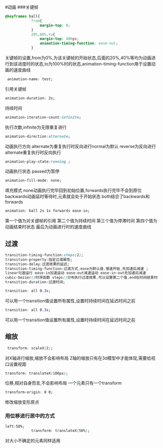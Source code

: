 #动画
###关键帧
```css
@keyframes ball{
            from{
                margin-top: 0;
            }
            20%,60%,to{
                margin-top: 400px;
                animation-timing-function: ease-out;
            }
```
关键帧的设置,from为0%,为该关键帧的开始状态,后面的20%,40%等均为动画进行到该进度时的状态,to为100%时的状态,animation-timing-function用于设置动画的速度曲线
```css
 animation-name: test;
 ```
 引用关键帧
 ```css
 animation-duration: 2s;
 ```
 持续时间
 ```css
 animation-iteration-count:infinite;
 ```
 执行次数,infinite为无限重复进行
 ```css
 animation-direction:alternate;
 ```
 动画执行方向
 alternate为重复执行时反向进行normal为默认
 reverse为反向进行
 alternate重复执行时反向执行
```css
animation-play-state:running ;
```
动画执行状态
paused为暂停
```css
animation-fill-mode: none;
```
填充模式
none动画执行完毕回到初始位置,forwards执行完毕不会到原位
backwards动画延时等待时,元素就会处于开始状态
both结合了backwards和forwards
```css
animation: ball 2s 1s forwards ease-in;
```
第一个值为对关键帧的引用
第二个值为持续时间
第三个值为停滞时间
第四个值为动画结束时状态
最后为动画进行时的速度曲线
<h2>过渡</h2>

```css
transition-timing-function:steps(2);
transition-property:指定过渡属性;
transition-delay:过渡效果的延迟;
transition-timing-function:过渡方式,ease为默认值,慢速开始,先加速后减速 ;
linear匀速运行 ease-in加速运动 ease-out减速运动 ease-in-out先加速后减速
cubic-bezier()时序函数 steps()分布执行过渡效果,可以设置第二个值,end在时间结束时执行,start反之
transition-duration:过渡时间;
```
```css
transition: all 0.3s;
```
可以用一个transition值设置所有属性,设置时持续时间在延迟时间之前
```css
transition: all 0.3s;
```
可以用一个transition值设置所有属性,设置时持续时间在延迟时间之前
<h2>缩放</h2>

```css
 transform: scaleX(2);
 ```
 对X轴进行缩放,缩放不会影响布局
 Z轴的缩放只有在3d模型中才能体现,需要给视口设置视距
 ```css
transform: translateX(100px);
```
位移,相对自身而言,不会影响布局
一个元素只有一个transform
 ```css
 transform-origin: 0 0;
 ```
 修改缩放变形原点
<h3>用位移进行居中的方式</h3>

```css
left:50%;
            transform: translateX(50%);
```
对大小不确定的元素同样适用


